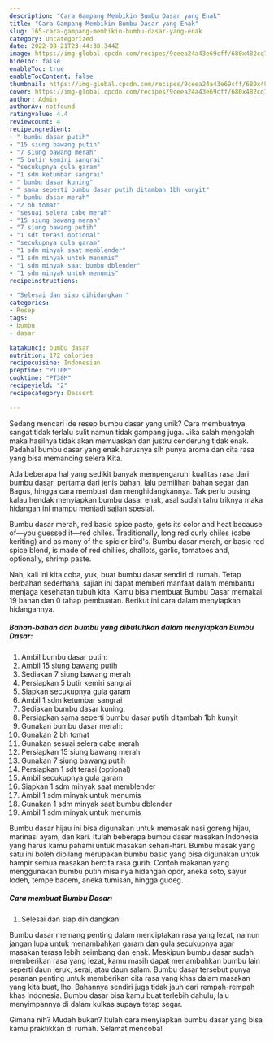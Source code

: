 ```yaml
---
description: "Cara Gampang Membikin Bumbu Dasar yang Enak"
title: "Cara Gampang Membikin Bumbu Dasar yang Enak"
slug: 165-cara-gampang-membikin-bumbu-dasar-yang-enak
category: Uncategorized
date: 2022-08-21T23:44:38.344Z
image: https://img-global.cpcdn.com/recipes/9ceea24a43e69cff/680x482cq70/bumbu-dasar-foto-resep-utama.jpg
hideToc: false
enableToc: true
enableTocContent: false
thumbnail: https://img-global.cpcdn.com/recipes/9ceea24a43e69cff/680x482cq70/bumbu-dasar-foto-resep-utama.jpg
cover: https://img-global.cpcdn.com/recipes/9ceea24a43e69cff/680x482cq70/bumbu-dasar-foto-resep-utama.jpg
author: Admin
authorAv: notfound
ratingvalue: 4.4
reviewcount: 4
recipeingredient:
- " bumbu dasar putih"
- "15 siung bawang putih"
- "7 siung bawang merah"
- "5 butir kemiri sangrai"
- "secukupnya gula garam"
- "1 sdm ketumbar sangrai"
- " bumbu dasar kuning"
- " sama seperti bumbu dasar putih ditambah 1bh kunyit"
- " bumbu dasar merah"
- "2 bh tomat"
- "sesuai selera cabe merah"
- "15 siung bawang merah"
- "7 siung bawang putih"
- "1 sdt terasi optional"
- "secukupnya gula garam"
- "1 sdm minyak saat memblender"
- "1 sdm minyak untuk menumis"
- "1 sdm minyak saat bumbu dblender"
- "1 sdm minyak untuk menumis"
recipeinstructions:

- "Selesai dan siap dihidangkan!"
categories:
- Resep
tags:
- bumbu
- dasar

katakunci: bumbu dasar 
nutrition: 172 calories
recipecuisine: Indonesian
preptime: "PT10M"
cooktime: "PT38M"
recipeyield: "2"
recipecategory: Dessert

---
```





Sedang mencari ide resep bumbu dasar yang unik? Cara membuatnya sangat tidak terlalu sulit namun tidak gampang juga. Jika salah mengolah maka hasilnya tidak akan memuaskan dan justru cenderung tidak enak. Padahal bumbu dasar yang enak harusnya sih punya aroma dan cita rasa yang bisa memancing selera Kita.





Ada beberapa hal yang sedikit banyak mempengaruhi kualitas rasa dari bumbu dasar, pertama dari jenis bahan, lalu pemilihan bahan segar dan Bagus, hingga cara membuat dan menghidangkannya. Tak perlu pusing kalau hendak menyiapkan bumbu dasar enak,      asal sudah tahu triknya maka hidangan ini mampu menjadi sajian spesial.














Bumbu dasar merah, red basic spice paste, gets its color and heat because of—you guessed it—red chiles. Traditionally, long red curly chiles (cabe keriting) and as many of the spicier bird&#39;s. Bumbu dasar merah, or basic red spice blend, is made of red chillies, shallots, garlic, tomatoes and, optionally, shrimp paste.






Nah, kali ini kita coba, yuk, buat bumbu dasar sendiri di rumah. Tetap berbahan sederhana, sajian ini dapat memberi manfaat dalam membantu menjaga kesehatan tubuh kita. Kamu bisa membuat Bumbu Dasar memakai 19 bahan dan 0 tahap pembuatan. Berikut ini cara dalam menyiapkan hidangannya.

<!--inarticleads1-->

##### Bahan-bahan dan bumbu yang dibutuhkan dalam menyiapkan Bumbu Dasar:

1. Ambil  bumbu dasar putih:
1. Ambil 15 siung bawang putih
1. Sediakan 7 siung bawang merah
1. Persiapkan 5 butir kemiri sangrai
1. Siapkan secukupnya gula garam
1. Ambil 1 sdm ketumbar sangrai
1. Sediakan  bumbu dasar kuning:
1. Persiapkan  sama seperti bumbu dasar putih ditambah 1bh kunyit
1. Gunakan  bumbu dasar merah:
1. Gunakan 2 bh tomat
1. Gunakan sesuai selera cabe merah
1. Persiapkan 15 siung bawang merah
1. Gunakan 7 siung bawang putih
1. Persiapkan 1 sdt terasi (optional)
1. Ambil secukupnya gula garam
1. Siapkan 1 sdm minyak saat memblender
1. Ambil 1 sdm minyak untuk menumis
1. Gunakan 1 sdm minyak saat bumbu dblender
1. Ambil 1 sdm minyak untuk menumis


Bumbu dasar hijau ini bisa digunakan untuk memasak nasi goreng hijau, marinasi ayam, dan kari. Itulah beberapa bumbu dasar masakan Indonesia yang harus kamu pahami untuk masakan sehari-hari. Bumbu masak yang satu ini boleh dibilang merupakan bumbu basic yang bisa digunakan untuk hampir semua masakan bercita rasa gurih. Contoh makanan yang menggunakan bumbu putih misalnya hidangan opor, aneka soto, sayur lodeh, tempe bacem, aneka tumisan, hingga gudeg. 

<!--inarticleads2-->

##### Cara membuat Bumbu Dasar:


1. Selesai dan siap dihidangkan!

Bumbu dasar memang penting dalam menciptakan rasa yang lezat, namun jangan lupa untuk menambahkan garam dan gula secukupnya agar masakan terasa lebih seimbang dan enak. Meskipun bumbu dasar sudah memberikan rasa yang lezat, kamu masih dapat menambahkan bumbu lain seperti daun jeruk, serai, atau daun salam. Bumbu dasar tersebut punya peranan penting untuk memberikan cita rasa yang khas dalam masakan yang kita buat, lho. Bahannya sendiri juga tidak jauh dari rempah-rempah khas Indonesia. Bumbu dasar bisa kamu buat terlebih dahulu, lalu menyimpannya di dalam kulkas supaya tetap segar. 

Gimana nih? Mudah bukan? Itulah cara menyiapkan bumbu dasar yang bisa kamu praktikkan di rumah. Selamat mencoba!
